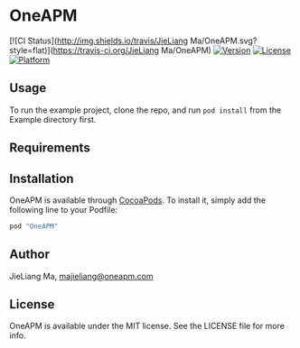 # OneAPM

[![CI Status](http://img.shields.io/travis/JieLiang Ma/OneAPM.svg?style=flat)](https://travis-ci.org/JieLiang Ma/OneAPM)
[![Version](https://img.shields.io/cocoapods/v/OneAPM.svg?style=flat)](http://cocoapods.org/pods/OneAPM)
[![License](https://img.shields.io/cocoapods/l/OneAPM.svg?style=flat)](http://cocoapods.org/pods/OneAPM)
[![Platform](https://img.shields.io/cocoapods/p/OneAPM.svg?style=flat)](http://cocoapods.org/pods/OneAPM)

## Usage

To run the example project, clone the repo, and run `pod install` from the Example directory first.

## Requirements

## Installation

OneAPM is available through [CocoaPods](http://cocoapods.org). To install
it, simply add the following line to your Podfile:

```ruby
pod "OneAPM"
```

## Author

JieLiang Ma, majieliang@oneapm.com

## License

OneAPM is available under the MIT license. See the LICENSE file for more info.
